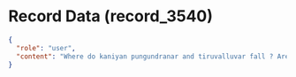# Record Data (record_3540)

```json
{
  "role": "user",
  "content": "Where do kaniyan pungundranar and tiruvalluvar fall ? Are they not in this framework? they are more phillosophers?\n"
}
```
